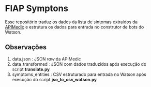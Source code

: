 # FIAP Symptons

Esse repositório traduz os dados da lista de sintomas extraídos da [APIMedic](https://apimedic.com/) e estrutura os dados para entrada no construtor de bots do Watson.

## Observações

1. data.json : JSON *raw* da APIMedic
2. data_transformed : JSON com dados traduzidos após execução do script  __translate.py__
3. symptoms_entities : CSV estruturado para entrada no Watson  após execução do script __jso_to_csv_watson.py__
